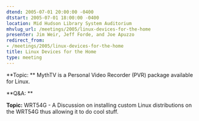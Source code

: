 ```yaml
---
dtend: 2005-07-01 20:00:00 -0400
dtstart: 2005-07-01 18:00:00 -0400
location: Mid Hudson Library System Auditorium
mhvlug_url: /meetings/2005/linux-devices-for-the-home
presenter: Jim Weir, Jeff Forde, and Joe Apuzzo
redirect_from:
- /meetings/2005/linux-devices-for-the-home
title: Linux Devices for the Home
type: meeting
---
```



**Topic: ** MythTV is a Personal Video Recorder (PVR) package available for Linux.

**Q&amp;A: **

**Topic:** WRT54G - A Discussion on installing custom Linux distributions on the WRT54G thus allowing it to do cool stuff.